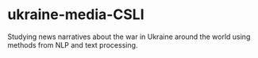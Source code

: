 # ukraine-media-CSLI
Studying news narratives about the war in Ukraine around the world using methods from NLP and text processing.
